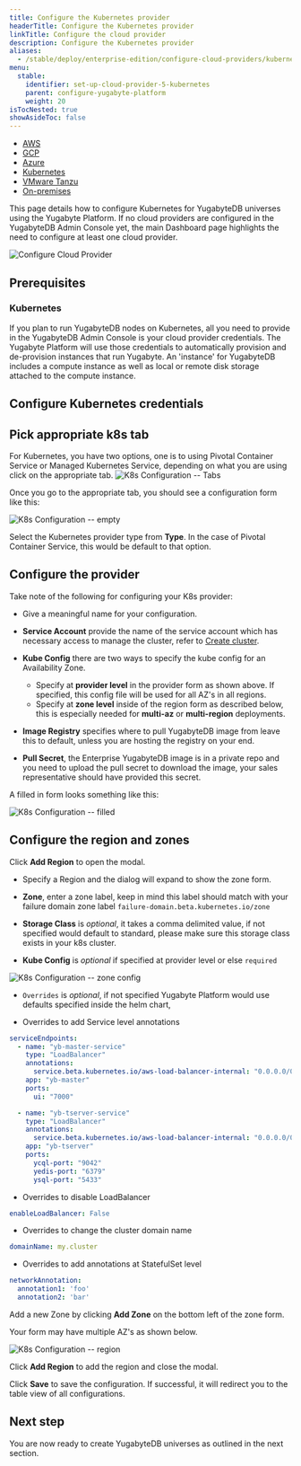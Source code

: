 ```yaml
---
title: Configure the Kubernetes provider
headerTitle: Configure the Kubernetes provider
linkTitle: Configure the cloud provider
description: Configure the Kubernetes provider
aliases:
  - /stable/deploy/enterprise-edition/configure-cloud-providers/kubernetes
menu:
  stable:
    identifier: set-up-cloud-provider-5-kubernetes
    parent: configure-yugabyte-platform
    weight: 20
isTocNested: true
showAsideToc: false
---
```


<ul class="nav nav-tabs-alt nav-tabs-yb">

  <li>
    <a href="/stable/yugabyte-platform/configure-yugabyte-platform/set-up-cloud-provider/aws" class="nav-link">
      <i class="fab fa-aws"></i>
      AWS
    </a>
  </li>

  <li>
    <a href="/stable/yugabyte-platform/configure-yugabyte-platform/set-up-cloud-provider/gcp" class="nav-link">
      <i class="fab fa-google" aria-hidden="true"></i>
      GCP
    </a>
  </li>

  <li>
    <a href="/stable/yugabyte-platform/configure-yugabyte-platform/set-up-cloud-provider/azure" class="nav-link">
      <i class="icon-azure" aria-hidden="true"></i>
      Azure
    </a>
  </li>

  <li>
    <a href="/stable/yugabyte-platform/configure-yugabyte-platform/set-up-cloud-provider/kubernetes" class="nav-link active">
      <i class="fas fa-cubes" aria-hidden="true"></i>
      Kubernetes
    </a>
  </li>

  <li>
    <a href="/stable/yugabyte-platform/configure-yugabyte-platform/set-up-cloud-provider/vmware-tanzu" class="nav-link">
      <i class="fas fa-cubes" aria-hidden="true"></i>
      VMware Tanzu
    </a>
  </li>

  <li>
    <a href="/stable/yugabyte-platform/configure-yugabyte-platform/set-up-cloud-provider/on-premises" class="nav-link">
      <i class="fas fa-building"></i>
      On-premises
    </a>
  </li>

</ul>

This page details how to configure Kubernetes for YugabyteDB universes using the Yugabyte Platform. If no cloud providers are configured in the YugabyteDB Admin Console yet, the main Dashboard page highlights the need to configure at least one cloud provider.

![Configure Cloud Provider](/images/ee/configure-cloud-provider.png)

## Prerequisites

### Kubernetes

If you plan to run YugabyteDB nodes on Kubernetes, all you need to provide in the YugabyteDB Admin Console is your cloud provider credentials. The Yugabyte Platform will use those credentials to automatically provision and de-provision instances that run Yugabyte. An 'instance' for YugabyteDB includes a compute instance as well as local or remote disk storage attached to the compute instance.

## Configure Kubernetes credentials

## Pick appropriate k8s tab

For Kubernetes, you have two options, one is to using Pivotal Container Service or Managed Kubernetes Service, depending on what you are using click on the appropriate tab.
<img title="K8s Configuration -- Tabs" alt="K8s Configuration -- Tabs" class="expandable-image" src="/images/ee/k8s-setup/k8s-provider-tabs.png" />

Once you go to the appropriate tab, you should see a configuration form like this:

<img title="K8s Configuration -- empty" alt="K8s Configuration -- empty" class="expandable-image" src="/images/ee/k8s-setup/k8s-configure-empty.png" />

Select the Kubernetes provider type from **Type**. In the case of Pivotal Container Service, this would be default to that option.

## Configure the provider

Take note of the following for configuring your K8s provider:

- Give a meaningful name for your configuration.

- **Service Account** provide the name of the service account which has necessary access to manage the cluster, refer to [Create cluster](../../../../deploy/kubernetes/single-zone/oss/helm-chart/#create-cluster).

- **Kube Config** there are two ways to specify the kube config for an Availability Zone.
  - Specify at **provider level** in the provider form as shown above. If specified, this config file will be used for all AZ's in all regions.
  - Specify at **zone level** inside of the region form as described below, this is especially needed for **multi-az** or **multi-region** deployments.

- **Image Registry** specifies where to pull YugabyteDB image from leave this to default, unless you are hosting the registry on your end.

- **Pull Secret**, the Enterprise YugabyteDB image is in a private repo and you need to upload the pull secret to download the image, your sales representative should have provided this secret.

A filled in form looks something like this:

<img title="K8s Configuration -- filled" alt="K8s Configuration -- filled" class="expandable-image" src="/images/ee/k8s-setup/k8s-configure-filled.png" />

## Configure the region and zones

Click **Add Region** to open the modal.

- Specify a Region and the dialog will expand to show the zone form.

- **Zone**, enter a zone label, keep in mind this label should match with your failure domain zone label `failure-domain.beta.kubernetes.io/zone`

- **Storage Class** is *optional*, it takes a comma delimited value, if not specified would default to standard, please make sure this storage class exists in your k8s cluster.

- **Kube Config** is *optional* if specified at provider level or else `required`

<img title="K8s Configuration -- zone config" alt="K8s Configuration -- zone config" class="expandable-image" src="/images/ee/k8s-setup/k8s-az-kubeconfig.png" />

- `Overrides` is *optional*, if not specified Yugabyte Platform would use defaults specified inside the helm chart,

- Overrides to add Service level annotations

```yml
serviceEndpoints:
  - name: "yb-master-service"
    type: "LoadBalancer"
    annotations:
      service.beta.kubernetes.io/aws-load-balancer-internal: "0.0.0.0/0"
    app: "yb-master"
    ports:
      ui: "7000"

  - name: "yb-tserver-service"
    type: "LoadBalancer"
    annotations:
      service.beta.kubernetes.io/aws-load-balancer-internal: "0.0.0.0/0"
    app: "yb-tserver"
    ports:
      ycql-port: "9042"
      yedis-port: "6379"
      ysql-port: "5433"
```

- Overrides to disable LoadBalancer

```yml
enableLoadBalancer: False
```

- Overrides to change the cluster domain name

```yml
domainName: my.cluster
```

- Overrides to add annotations at StatefulSet level

```yml
networkAnnotation:
  annotation1: 'foo'
  annotation2: 'bar'
```

Add a new Zone by clicking **Add Zone** on the bottom left of the zone form.

Your form may have multiple AZ's as shown below.

<img title="K8s Configuration -- region" alt="K8s Configuration -- region" class="expandable-image" src="/images/ee/k8s-setup/k8s-add-region-flow.png" />

Click **Add Region** to add the region and close the modal.

Click **Save** to save the configuration. If successful, it will redirect you to the table view of all configurations.

## Next step

You are now ready to create YugabyteDB universes as outlined in the next section.
